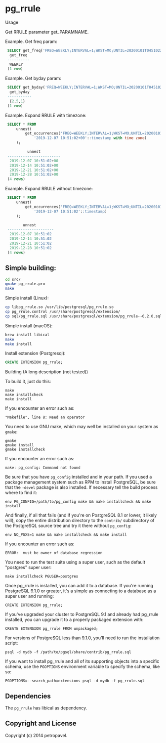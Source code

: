 pg_rrule
========

Usage

Get RRULE parameter get_PARAMNAME.

Example. Get freq param:
```sql
 SELECT get_freq('FREQ=WEEKLY;INTERVAL=1;WKST=MO;UNTIL=20200101T045102Z'::rrule);
  get_freq
 ----------
  WEEKLY
 (1 row)
```
Example. Get byday param:
```sql
 SELECT get_byday('FREQ=WEEKLY;INTERVAL=1;WKST=MO;UNTIL=20200101T045102Z;BYDAY=MO,TH,SU'::rrule);
  get_byday
 -----------
  {2,5,1}
 (1 row)
```
Example. Expand RRULE with timezone:
```sql
 SELECT * FROM
     unnest(
         get_occurrences('FREQ=WEEKLY;INTERVAL=1;WKST=MO;UNTIL=20200101T045102Z;BYDAY=SA;BYHOUR=10;BYMINUTE=51;BYSECOND=2'::rrule,
             '2019-12-07 10:51:02+00'::timestamp with time zone)
     );

          unnest
 ------------------------
  2019-12-07 10:51:02+00
  2019-12-14 10:51:02+00
  2019-12-21 10:51:02+00
  2019-12-28 10:51:02+00
 (4 rows)
```
Example. Expand RRULE without timezone:
```sql
 SELECT * FROM
     unnest(
         get_occurrences('FREQ=WEEKLY;INTERVAL=1;WKST=MO;UNTIL=20200101T045102Z;BYDAY=SA;BYHOUR=10;BYMINUTE=51;BYSECOND=2'::rrule,
             '2019-12-07 10:51:02'::timestamp)
     );

        unnest
 ---------------------
  2019-12-07 10:51:02
  2019-12-14 10:51:02
  2019-12-21 10:51:02
  2019-12-28 10:51:02
 (4 rows)
```
 Simple building:
 --------
 ```sh
 cd src/
 qmake pg_rrule.pro
 make
 ```
  Simple install (Linux):
 ```sh
 cp libpg_rrule.so /usr/lib/postgresql/pg_rrule.so
 cp pg_rrule.control /usr/share/postgresql/extension/
 cp sql/pg_rrule.sql /usr/share/postgresql/extension/pg_rrule--0.2.0.sql
 ```
 Simple install (macOS):
 ```sh
 brew install libical
 make
 make install
 ```
 Install extension (Postgresql):
 ```sql
 CREATE EXTENSION pg_rrule;
 ```

Building (A long description (not tested))

To build it, just do this:

    make
    make installcheck
    make install

If you encounter an error such as:

    "Makefile", line 8: Need an operator

You need to use GNU make, which may well be installed on your system as
`gmake`:

    gmake
    gmake install
    gmake installcheck

If you encounter an error such as:

    make: pg_config: Command not found

Be sure that you have `pg_config` installed and in your path. If you used a
package management system such as RPM to install PostgreSQL, be sure that the
`-devel` package is also installed. If necessary tell the build process where
to find it:

    env PG_CONFIG=/path/to/pg_config make && make installcheck && make install

And finally, if all that fails (and if you're on PostgreSQL 8.1 or lower, it
likely will), copy the entire distribution directory to the `contrib/`
subdirectory of the PostgreSQL source tree and try it there without
`pg_config`:

    env NO_PGXS=1 make && make installcheck && make install

If you encounter an error such as:

    ERROR:  must be owner of database regression

You need to run the test suite using a super user, such as the default
"postgres" super user:

    make installcheck PGUSER=postgres

Once pg_rrule is installed, you can add it to a database. If you're running
PostgreSQL 9.1.0 or greater, it's a simple as connecting to a database as a
super user and running:

    CREATE EXTENSION pg_rrule;

If you've upgraded your cluster to PostgreSQL 9.1 and already had pg_rrule
installed, you can upgrade it to a properly packaged extension with:

    CREATE EXTENSION pg_rrule FROM unpackaged;

For versions of PostgreSQL less than 9.1.0, you'll need to run the
installation script:

    psql -d mydb -f /path/to/pgsql/share/contrib/pg_rrule.sql

If you want to install pg_rrule and all of its supporting objects into a specific
schema, use the `PGOPTIONS` environment variable to specify the schema, like
so:

    PGOPTIONS=--search_path=extensions psql -d mydb -f pg_rrule.sql

Dependencies
------------
The `pg_rrule` has libical as dependency.

Copyright and License
---------------------

Copyright (c) 2014 petropavel.

